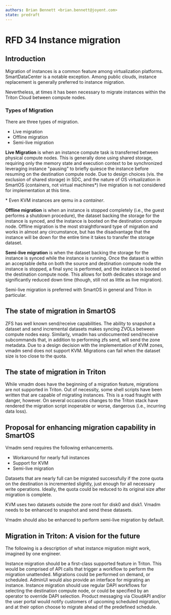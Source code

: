 ```yaml
---
authors: Brian Bennett <brian.bennett@joyent.com>
state: predraft
---
```


# RFD 34 Instance migration

## Introduction

Migration of instances is a common feature among virtualization platforms. SmartDataCenter is a notable exception. Among public clouds, instance replacement is generally preferred to instance migration.

Nevertheless, at times it has been necessary to migrate instances within the Triton Cloud between compute nodes.

### Types of Migration

There are three types of migration.

* Live migration
* Offline migration
* Semi-live migration

**Live Migration** is when an instance compute task is transferred between physical compute nodes. This is generally done using shared storage, requiring only the memory state and execution context to be synchronized leveraging instance "pausing" to briefly quiesce the instance before resuming on the destination compute node. Due to design choices (vis. the exclusion of shared storage) in SDC, and the nature of OS virtualization in SmartOS (containers, not virtual machines*) live migration is not considered for implementation at this time.

\* Even KVM instances are qemu in a *container*.

**Offline migration** is when an instance is stopped completely (i.e., the guest performs a shutdown procedure), the dataset backing the storage for the instance is synced, and the instance is booted on the destination compute node. Offline migration is the most straightforward type of migration and works in almost any circumstance, but has the disadvantage that the instance will be down for the entire time it takes to transfer the storage dataset.

**Semi-live migration** is when the dataset backing the storage for the instance is synced while the instance is running. Once the dataset is within an acceptable delta on both the source and destination compute node the instance is stopped, a final sync is performed, and the instance is booted on the destination compute node. This allows for both dedicates storage and significantly reduced down time (though, still not as little as live migration).

Semi-live migration is preferred with SmartOS in general and Triton in particular.

## The state of migration in SmartOS

ZFS has well known send/receive capabilities. The ability to snapshot a dataset and send incremental datasets makes syncing ZVOLs between compute nodes easy. Similarly, vmadm has undocumented send/receive subcommands that, in addition to performing zfs send, will send the zone metadata. Due to a design decision with the implementation of KVM zones, vmadm send does not support KVM. Migrations can fail when the dataset size is too close to the quota.

## The state of migration in Triton

While vmadm does have the beginning of a migration feature, migrations are not supported in Triton. Out of necessity, some shell scripts have been written that are capable of migrating instances. This is a road fraught with danger, however. On several occasions changes to the Triton stack have rendered the migration script inoperable or worse, dangerous (i.e., incurring data loss).

## Proposal for enhancing migration capability in SmartOS

Vmadm send requires the following enhancements.

* Workaround for nearly full instances
* Support for KVM
* Semi-live migration

Datasets that are nearly full can be migrated successfully if the zone quota on the destination is incremented slightly, just enough for all necessary write operations. Ideally, the quota could be reduced to its original size after migration is complete.

KVM uses two datasets outside the zone root for disk0 and disk1. Vmadm needs to be enhanced to snapshot and send these datasets.

Vmadm should also be enhanced to perform semi-live migration by default.

## Migration in Triton: A vision for the future

The following is a description of what instance migration might work, imagined by one engineer.

Instance migration should be a first-class supported feature in Triton. This would be comprised of API calls that trigger a workflow to perform the migration unattended. Migrations could be performed on demand, or scheduled. AdminUI would also provide an interface for migrating an instance. Instance migration should use regular DAPI workflows for selecting the destination compute node, or could be specified by an operator to override DAPI selection. Product messaging via CloudAPI and/or the user portal would notify customers of upcoming scheduled migration, and at their option choose to migrate ahead of the predefined schedule.
